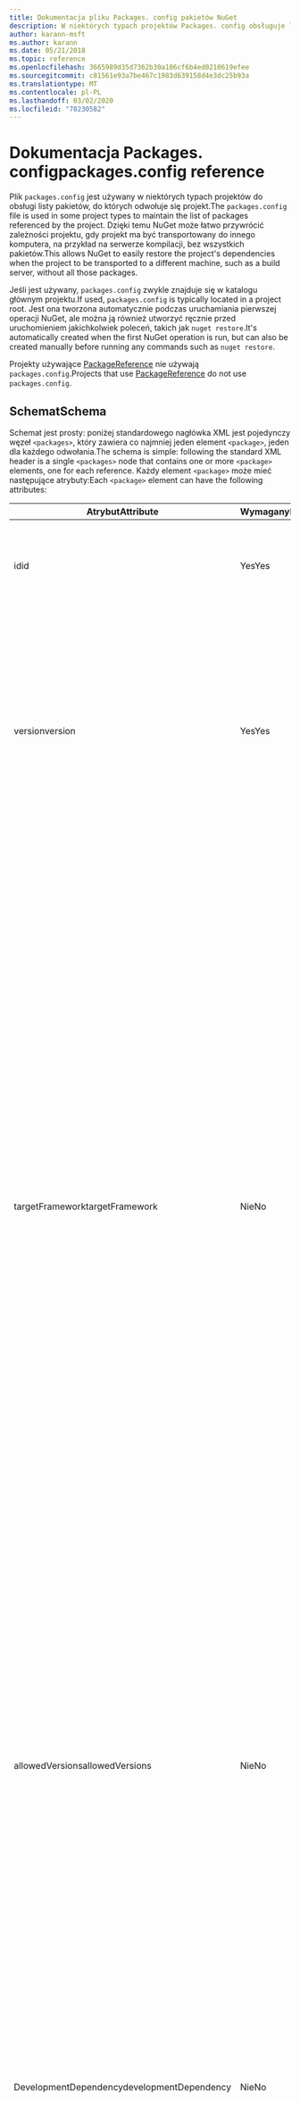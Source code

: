 ```yaml
---
title: Dokumentacja pliku Packages. config pakietów NuGet
description: W niektórych typach projektów Packages. config obsługuje listę pakietów NuGet używanych w projekcie.
author: karann-msft
ms.author: karann
ms.date: 05/21/2018
ms.topic: reference
ms.openlocfilehash: 3665989d35d7362b30a106cf6b4ed0210619efee
ms.sourcegitcommit: c81561e93a7be467c1983d639158d4e3dc25b93a
ms.translationtype: MT
ms.contentlocale: pl-PL
ms.lasthandoff: 03/02/2020
ms.locfileid: "78230582"
---
```

# <a name="packagesconfig-reference"></a><span data-ttu-id="e113e-103">Dokumentacja Packages. config</span><span class="sxs-lookup"><span data-stu-id="e113e-103">packages.config reference</span></span>

<span data-ttu-id="e113e-104">Plik `packages.config` jest używany w niektórych typach projektów do obsługi listy pakietów, do których odwołuje się projekt.</span><span class="sxs-lookup"><span data-stu-id="e113e-104">The `packages.config` file is used in some project types to maintain the list of packages referenced by the project.</span></span> <span data-ttu-id="e113e-105">Dzięki temu NuGet może łatwo przywrócić zależności projektu, gdy projekt ma być transportowany do innego komputera, na przykład na serwerze kompilacji, bez wszystkich pakietów.</span><span class="sxs-lookup"><span data-stu-id="e113e-105">This allows NuGet to easily restore the project's dependencies when the project to be transported to a different machine, such as a build server, without all those packages.</span></span>

<span data-ttu-id="e113e-106">Jeśli jest używany, `packages.config` zwykle znajduje się w katalogu głównym projektu.</span><span class="sxs-lookup"><span data-stu-id="e113e-106">If used, `packages.config` is typically located in a project root.</span></span> <span data-ttu-id="e113e-107">Jest ona tworzona automatycznie podczas uruchamiania pierwszej operacji NuGet, ale można ją również utworzyć ręcznie przed uruchomieniem jakichkolwiek poleceń, takich jak `nuget restore`.</span><span class="sxs-lookup"><span data-stu-id="e113e-107">It's automatically created when the first NuGet operation is run, but can also be created manually before running any commands such as `nuget restore`.</span></span>

<span data-ttu-id="e113e-108">Projekty używające [PackageReference](../consume-packages/Package-References-in-Project-Files.md) nie używają `packages.config`.</span><span class="sxs-lookup"><span data-stu-id="e113e-108">Projects that use [PackageReference](../consume-packages/Package-References-in-Project-Files.md) do not use `packages.config`.</span></span>

## <a name="schema"></a><span data-ttu-id="e113e-109">Schemat</span><span class="sxs-lookup"><span data-stu-id="e113e-109">Schema</span></span>

<span data-ttu-id="e113e-110">Schemat jest prosty: poniżej standardowego nagłówka XML jest pojedynczy węzeł `<packages>`, który zawiera co najmniej jeden element `<package>`, jeden dla każdego odwołania.</span><span class="sxs-lookup"><span data-stu-id="e113e-110">The schema is simple: following the standard XML header is a single `<packages>` node that contains one or more `<package>` elements, one for each reference.</span></span> <span data-ttu-id="e113e-111">Każdy element `<package>` może mieć następujące atrybuty:</span><span class="sxs-lookup"><span data-stu-id="e113e-111">Each `<package>` element can have the following attributes:</span></span>

| <span data-ttu-id="e113e-112">Atrybut</span><span class="sxs-lookup"><span data-stu-id="e113e-112">Attribute</span></span> | <span data-ttu-id="e113e-113">Wymagany</span><span class="sxs-lookup"><span data-stu-id="e113e-113">Required</span></span> | <span data-ttu-id="e113e-114">Opis</span><span class="sxs-lookup"><span data-stu-id="e113e-114">Description</span></span> |
| --- | --- | --- |
| <span data-ttu-id="e113e-115">id</span><span class="sxs-lookup"><span data-stu-id="e113e-115">id</span></span> | <span data-ttu-id="e113e-116">Yes</span><span class="sxs-lookup"><span data-stu-id="e113e-116">Yes</span></span> | <span data-ttu-id="e113e-117">Identyfikator pakietu, taki jak Newtonsoft. JSON lub Microsoft. AspNet. MVC.</span><span class="sxs-lookup"><span data-stu-id="e113e-117">The identifier of the package, such as Newtonsoft.json or Microsoft.AspNet.Mvc.</span></span> | 
| <span data-ttu-id="e113e-118">version</span><span class="sxs-lookup"><span data-stu-id="e113e-118">version</span></span> | <span data-ttu-id="e113e-119">Yes</span><span class="sxs-lookup"><span data-stu-id="e113e-119">Yes</span></span> | <span data-ttu-id="e113e-120">Dokładna wersja pakietu do zainstalowania, taka jak 3.1.1 lub 4.2.5.11-beta.</span><span class="sxs-lookup"><span data-stu-id="e113e-120">The exact version of the package to install, such as 3.1.1 or 4.2.5.11-beta.</span></span> <span data-ttu-id="e113e-121">Ciąg wersji musi zawierać co najmniej trzy cyfry; czwarta jest opcjonalna, ponieważ jest sufiksem w wersji wstępnej.</span><span class="sxs-lookup"><span data-stu-id="e113e-121">A version string must have at least three numbers; a fourth is optional, as is a pre-release suffix.</span></span> <span data-ttu-id="e113e-122">Zakresy są niedozwolone.</span><span class="sxs-lookup"><span data-stu-id="e113e-122">Ranges are not allowed.</span></span> | 
| <span data-ttu-id="e113e-123">targetFramework</span><span class="sxs-lookup"><span data-stu-id="e113e-123">targetFramework</span></span> | <span data-ttu-id="e113e-124">Nie</span><span class="sxs-lookup"><span data-stu-id="e113e-124">No</span></span> | <span data-ttu-id="e113e-125">[Moniker platformy docelowej (TFM)](target-frameworks.md) , który ma zostać zastosowany podczas instalowania pakietu.</span><span class="sxs-lookup"><span data-stu-id="e113e-125">The [target framework moniker (TFM)](target-frameworks.md) to apply when installing the package.</span></span> <span data-ttu-id="e113e-126">Jest to początkowo ustawione na obiekt docelowy projektu po zainstalowaniu pakietu.</span><span class="sxs-lookup"><span data-stu-id="e113e-126">This is initially set to the project's target when a package is installed.</span></span> <span data-ttu-id="e113e-127">W efekcie różne elementy `<package>` mogą mieć różne TFMs.</span><span class="sxs-lookup"><span data-stu-id="e113e-127">As a result, different `<package>` elements can have different TFMs.</span></span> <span data-ttu-id="e113e-128">Na przykład jeśli tworzysz projekt przeznaczony dla platformy .NET 4.5.2, pakiety zainstalowane w tym punkcie będą korzystały z TFM net452.</span><span class="sxs-lookup"><span data-stu-id="e113e-128">For example, if you create a project targeting .NET 4.5.2, packages installed at that point will use the TFM of net452.</span></span> <span data-ttu-id="e113e-129">Jeśli użytkownik; później przekieruje projekt do programu .NET 4,6 i doda więcej pakietów, będzie używać TFM z net46.</span><span class="sxs-lookup"><span data-stu-id="e113e-129">If you ;later retarget the project to .NET 4.6 and add more packages, those will use TFM of net46.</span></span> <span data-ttu-id="e113e-130">Niezgodność między atrybutami docelowymi projektu a `targetFramework` będzie generować ostrzeżenia, w takim przypadku można ponownie zainstalować pakiety, których to dotyczy.</span><span class="sxs-lookup"><span data-stu-id="e113e-130">A mismatch between the project's target and `targetFramework` attributes will generate warnings, in which case you can reinstall the affected packages.</span></span> | 
| <span data-ttu-id="e113e-131">allowedVersions</span><span class="sxs-lookup"><span data-stu-id="e113e-131">allowedVersions</span></span> | <span data-ttu-id="e113e-132">Nie</span><span class="sxs-lookup"><span data-stu-id="e113e-132">No</span></span> | <span data-ttu-id="e113e-133">Zakres dozwolonych wersji tego pakietu stosowany podczas aktualizacji pakietu (zobacz ograniczenia dotyczące [wersji uaktualnienia](../consume-packages/reinstalling-and-updating-packages.md#constraining-upgrade-versions).</span><span class="sxs-lookup"><span data-stu-id="e113e-133">A range of allowed versions for this package applied during package update (see [Constraining upgrade versions](../consume-packages/reinstalling-and-updating-packages.md#constraining-upgrade-versions).</span></span> <span data-ttu-id="e113e-134">*Nie ma to wpływu na* pakiet instalowany podczas operacji instalowania lub przywracania.</span><span class="sxs-lookup"><span data-stu-id="e113e-134">It does *not* affect what package is installed during an install or restore operation.</span></span> <span data-ttu-id="e113e-135">Aby poznać składnię, zobacz [wersja pakietu](../concepts/package-versioning.md#version-ranges) .</span><span class="sxs-lookup"><span data-stu-id="e113e-135">See [Package versioning](../concepts/package-versioning.md#version-ranges) for syntax.</span></span> <span data-ttu-id="e113e-136">Interfejs użytkownika pakietu Packagemanager wyłącza również wszystkie wersje poza dozwolonym zakresem.</span><span class="sxs-lookup"><span data-stu-id="e113e-136">The PackageManager UI also disables all versions outside the allowed range.</span></span> | 
| <span data-ttu-id="e113e-137">DevelopmentDependency</span><span class="sxs-lookup"><span data-stu-id="e113e-137">developmentDependency</span></span> | <span data-ttu-id="e113e-138">Nie</span><span class="sxs-lookup"><span data-stu-id="e113e-138">No</span></span> | <span data-ttu-id="e113e-139">Jeśli sam projekt będzie tworzył pakiet NuGet, ustawienie tej opcji na `true` dla zależności uniemożliwia uwzględnienie tego pakietu podczas tworzenia pakietu.</span><span class="sxs-lookup"><span data-stu-id="e113e-139">If the consuming project itself creates a NuGet package, setting this to `true` for a dependency prevents that package from being included when the consuming package is created.</span></span> <span data-ttu-id="e113e-140">Wartość domyślna to `false`.</span><span class="sxs-lookup"><span data-stu-id="e113e-140">The default is `false`.</span></span> | 

## <a name="examples"></a><span data-ttu-id="e113e-141">Przykłady</span><span class="sxs-lookup"><span data-stu-id="e113e-141">Examples</span></span>

<span data-ttu-id="e113e-142">Następujące `packages.config` odnoszą się do dwóch zależności:</span><span class="sxs-lookup"><span data-stu-id="e113e-142">The following `packages.config` refers to two dependencies:</span></span>

```xml
<?xml version="1.0" encoding="utf-8"?>
<packages>
  <package id="jQuery" version="3.1.1" targetFramework="net46" />
  <package id="NLog" version="4.3.10" targetFramework="net46" />
</packages>
```

<span data-ttu-id="e113e-143">Następujące `packages.config` odnoszą się do dziewięciu pakietów, ale `Microsoft.Net.Compilers` nie będzie uwzględniane podczas kompilowania pakietu zużywanego z powodu atrybutu `developmentDependency`.</span><span class="sxs-lookup"><span data-stu-id="e113e-143">The following `packages.config` refers to nine packages, but `Microsoft.Net.Compilers` will not be included when building the consuming package because of the `developmentDependency` attribute.</span></span> <span data-ttu-id="e113e-144">Odwołanie do Newtonsoft. JSON również ogranicza aktualizacje tylko do wersji 8. x i 9. x.</span><span class="sxs-lookup"><span data-stu-id="e113e-144">The reference to Newtonsoft.Json also restricts updates to 8.x and 9.x versions only.</span></span>

```xml
<?xml version="1.0" encoding="utf-8"?>
<packages>
  <package id="Microsoft.CodeDom.Providers.DotNetCompilerPlatform" version="1.0.0" targetFramework="net46" />
  <package id="Microsoft.Net.Compilers" version="1.0.0" targetFramework="net46" developmentDependency="true" />
  <package id="Microsoft.Web.Infrastructure" version="1.0.0.0" targetFramework="net46" />
  <package id="Microsoft.Web.Xdt" version="2.1.1" targetFramework="net46" />
  <package id="Newtonsoft.Json" version="8.0.3" allowedVersions="[8,10)" targetFramework="net46" />
  <package id="NuGet.Core" version="2.11.1" targetFramework="net46" />
  <package id="NuGet.Server" version="2.11.2" targetFramework="net46" />
  <package id="RouteMagic" version="1.3" targetFramework="net46" />
  <package id="WebActivatorEx" version="2.1.0" targetFramework="net46" />
</packages>
```
